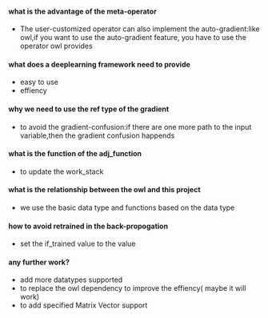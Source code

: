 #### what is the advantage of the meta-operator 
* The user-customized operator can also implement the auto-gradient:like owl,if you want to use the auto-gradient feature, you have to use the operator owl provides

#### what does a deeplearning framework need to provide
* easy to use
* effiency

#### why we need to use the ref type of the gradient
* to avoid the gradient-confusion:if there are one more path to the input variable,then the gradient confusion happends

#### what is the function of the adj_function
* to update the work_stack

#### what is the relationship between the owl and this project
* we use the basic data type and functions based on the data type

#### how to avoid retrained in the back-propogation
* set the if_trained value to the value 

#### any further work?
* add more datatypes supported
* to replace the owl dependency to improve the effiency( maybe it will work)
* to add specified Matrix Vector support 

